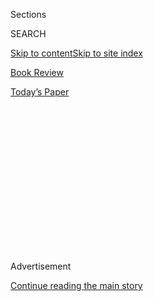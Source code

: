 <div id="app">

<div>

<div>

<div>

<div class="NYTAppHideMasthead css-1q2w90k e1suatyy0">

<div class="section css-ui9rw0 e1suatyy2">

<div class="css-eph4ug er09x8g0">

<div class="css-6n7j50">

</div>

<span class="css-1dv1kvn">Sections</span>

<div class="css-10488qs">

<span class="css-1dv1kvn">SEARCH</span>

</div>

[Skip to content](#site-content)[Skip to site index](#site-index)

</div>

<div id="masthead-section-label" class="css-1wr3we4 eaxe0e00">

[Book
Review](https://www.nytimes3xbfgragh.onion/section/books/review)

</div>

<div class="css-10698na e1huz5gh0">

</div>

</div>

<div id="masthead-bar-one" class="section hasLinks css-15hmgas e1csuq9d3">

<div class="css-uqyvli e1csuq9d0">

</div>

<div class="css-1uqjmks e1csuq9d1">

</div>

<div class="css-9e9ivx">

[](https://myaccount.nytimes3xbfgragh.onion/auth/login?response_type=cookie&client_id=vi)

</div>

<div class="css-1bvtpon e1csuq9d2">

[Today’s
Paper](https://www.nytimes3xbfgragh.onion/section/todayspaper)

</div>

</div>

</div>

</div>

<div data-aria-hidden="false">

<div id="site-content" data-role="main">

<div>

<div class="css-1aor85t" style="opacity:0.000000001;z-index:-1;visibility:hidden">

<div class="css-1hqnpie">

<div class="css-epjblv">

<span class="css-17xtcya">[Book
Review](/section/books/review)</span><span class="css-x15j1o">|</span><span class="css-fwqvlz">The
Groundbreaking Scientist Who Risked All in Pursuit of His
Beliefs</span>

</div>

<div class="css-k008qs">

<div class="css-1iwv8en">

<span class="css-18z7m18"></span>

<div>

</div>

</div>

<span class="css-1n6z4y">https://nyti.ms/330FLKJ</span>

<div class="css-1705lsu">

<div class="css-4xjgmj">

<div class="css-4skfbu" data-role="toolbar" data-aria-label="Social Media Share buttons, Save button, and Comments Panel with current comment count" data-testid="share-tools">

  - 
  - 
  - 
  - 
    
    <div class="css-6n7j50">
    
    </div>

  - 

</div>

</div>

</div>

</div>

</div>

</div>

<div id="NYT_TOP_BANNER_REGION" class="css-13pd83m">

</div>

<div id="top-wrapper" class="css-1sy8kpn">

<div id="top-slug" class="css-l9onyx">

Advertisement

</div>

[Continue reading the main
story](#after-top)

<div class="ad top-wrapper" style="text-align:center;height:100%;display:block;min-height:250px">

<div id="top" class="place-ad" data-position="top" data-size-key="top">

</div>

</div>

<div id="after-top">

</div>

</div>

<div id="sponsor-wrapper" class="css-1hyfx7x">

<div id="sponsor-slug" class="css-19vbshk">

Supported by

</div>

[Continue reading the main
story](#after-sponsor)

<div id="sponsor" class="ad sponsor-wrapper" style="text-align:center;height:100%;display:block">

</div>

<div id="after-sponsor">

</div>

</div>

Nonfiction

<div class="css-1vkm6nb ehdk2mb0">

# The Groundbreaking Scientist Who Risked All in Pursuit of His Beliefs

</div>

<div class="css-79elbk" data-testid="photoviewer-wrapper">

<div class="css-z3e15g" data-testid="photoviewer-wrapper-hidden">

</div>

<div class="css-1a48zt4 ehw59r15" data-testid="photoviewer-children">

![<span class="css-16f3y1r e13ogyst0" data-aria-hidden="true">J.B.S.
Haldane with a model of an air raid shelter he designed during World War
II. At his best, Haldane was a heroic example of the scientist as
activist, humanist and
idealist.</span><span class="css-cnj6d5 e1z0qqy90" itemprop="copyrightHolder"><span class="css-1ly73wi e1tej78p0">Credit...</span><span><span>Arthur
Tanner/Fox Photos, via Getty
Images</span></span></span>](https://static01.graylady3jvrrxbe.onion/images/2020/07/28/books/review/28Weiner/28Weiner-articleLarge.jpg?quality=75&auto=webp&disable=upscale)

</div>

</div>

<div class="css-170u9t6">

<div class="css-u7fh8e">

<div class="css-79elbk">

Buy Book<span data-aria-hidden="true">
    ▾</span>

  - [Amazon](https://www.amazon.com/gp/search?index=books&tag=NYTBSREV-20&field-keywords=A+Dominant+Character%3A+The+Radical+Science+and+Restless+Politics+of+J.B.S.+Haldane+Samanth+Subramanian)
  - [Apple
    Books](https://du-gae-books-dot-nyt-du-prd.appspot.com/buy?title=A+Dominant+Character%3A+The+Radical+Science+and+Restless+Politics+of+J.B.S.+Haldane&author=Samanth+Subramanian)
  - [Barnes and
    Noble](https://www.anrdoezrs.net/click-7990613-11819508?url=https%3A%2F%2Fwww.barnesandnoble.com%2Fw%2F%3Fean%3D9780393634242)
  - [Books-A-Million](https://www.anrdoezrs.net/click-7990613-35140?url=https%3A%2F%2Fwww.booksamillion.com%2Fp%2FA%2BDominant%2BCharacter%253A%2BThe%2BRadical%2BScience%2Band%2BRestless%2BPolitics%2Bof%2BJ.B.S.%2BHaldane%2FSamanth%2BSubramanian%2F9780393634242)
  - [Bookshop](https://bookshop.org/a/3546/9780393634242)
  - [Indiebound](https://www.indiebound.org/book/9780393634242?aff=NYT)

</div>

When you purchase an independently reviewed book through our site, we
earn an affiliate commission.

</div>

</div>

<div class="css-xt80pu e12qa4dv0">

<div class="css-18e8msd">

<div class="css-vp77d3 epjyd6m0">

<div class="css-1baulvz">

By <span class="css-1baulvz last-byline" itemprop="name">Jonathan
Weiner</span>

</div>

</div>

  - July 28,
    2020

  - 
    
    <div class="css-4xjgmj">
    
    <div class="css-d8bdto" data-role="toolbar" data-aria-label="Social Media Share buttons, Save button, and Comments Panel with current comment count" data-testid="share-tools">
    
      - 
      - 
      - 
      - 
        
        <div class="css-6n7j50">
        
        </div>
    
      - 
    
    </div>
    
    </div>

</div>

</div>

<div class="section meteredContent css-1r7ky0e" name="articleBody" itemprop="articleBody">

<div class="css-1fanzo5 StoryBodyCompanionColumn">

<div class="css-53u6y8">

**A DOMINANT CHARACTER**  
**The Radical Science and Restless Politics of J. B. S. Haldane**  
By Samanth Subramanian

“Suffer” is the family motto of the Haldane clan, and, along with a line
from Aeschylus — “We suffer into knowledge” — it is the epigraph of
Samanth Subramanian’s “A Dominant Character,” a fascinating biography of
the British biologist J. B. S. Haldane. In England, Haldane was a
scientific celebrity as famous as Einstein. One of his contemporaries
called him “the last man who might know all there was to be known.” But
he lived a life of epic suffering, much of it self-inflicted, and the
political dimension of his story speaks to the pain that we are living
through now.

The self-infliction began early. His father, John Scott Haldane, an
eminent physiologist, often used himself as a human guinea pig in his
research, and his son, known as Jack, served as assistant guinea pig.
When Jack was 13, in 1906, his father sent him over the side of a
torpedo gunboat in an ill-fitting diving suit weighing 155 pounds and
then raised and lowered him by stages to test the best method to avoid
“the bends.” On another ship, John killed plague rats with
experimental doses of sulfur dioxide, while Jack dashed down into the
hold to help collect the dead ones.

</div>

</div>

<div class="css-1fanzo5 StoryBodyCompanionColumn">

<div class="css-53u6y8">

It was Jack’s father who invented the idea of taking canaries into
mines. Along with the canary, there was young Jack. Deep in an old coal
pit in Staffordshire, he recited “Friends, Romans, countrymen…” for his
father until the methane in the air made the boy
collapse.

</div>

</div>

<div class="css-79elbk" data-testid="photoviewer-wrapper">

<div class="css-z3e15g" data-testid="photoviewer-wrapper-hidden">

</div>

<div class="css-1a48zt4 ehw59r15" data-testid="photoviewer-children">

![](https://static01.graylady3jvrrxbe.onion/images/2020/07/06/books/review/Weiner2/Weiner2-articleLarge.jpg?quality=75&auto=webp&disable=upscale)

</div>

</div>

<div class="css-1fanzo5 StoryBodyCompanionColumn">

<div class="css-53u6y8">

Haldane seems to have enjoyed it: the science, the risk, the suffering
for a cause. Brilliant and intellectually omnivorous, he studied the
classics and mathematics at Oxford while doing genetics experiments on
the side. When the outbreak of World War I interrupted his schooling, he
worked on his first genetics paper in the trenches. He made himself an
expert in hand-thrown bombs and discovered that he loved killing. One
general called him “the bravest and dirtiest soldier in my army.”
Wartime was one of the best times in Haldane’s life; forever after, he
would dream sweet dreams of the front lines.

When the Great War was over, he threw himself just as fiercely into
research. Darwin’s theory of evolution by natural selection had been
weakened by his ignorance of the laws of inheritance — he never read
Mendel’s papers on the subject. And Mendel, breeding peas and bees in
his monastery garden, seems to have missed the full significance of his
own studies for Darwinism. Haldane helped bring their work together in
what is known as the “modern synthesis.” Thanks in good part to the
insights of Haldane and a few other gifted, mathematically-minded
researchers, evolutionary biology became a powerful science that
embraces a vast range of temporal and physical scales, from the passage
of geological ages to the collision of a single sperm and egg, from the
biosphere to the gene.

In Mendelian genetics, a “dominant character” is a trait (such as
smoothness in peas) that invariably prevails over another (in this case,
wrinkledness) when genes for both are passed on to an offspring. Haldane
was dominant, never recessive. He lived “a boisterous life,” Subramanian
writes, “stocked with enough danger and drama for a dozen ordinary
humans.” A reporter once described him as “a large woolly rhinoceros of
uncertain temper.” He made an arresting figure at the podium — as
Subramanian puts it: “a king-size man in rumpled clothes, his mustache
so thick and his head so large and bare that it was as if a bird had
built a nest at the base of a boulder.”

As his father’s assistant, he’d risked his neck and his lungs to improve
the working conditions of divers, sailors and miners. As a soldier, he’d
relished not only the savagery of combat but also the comradeship of the
trenches. He wanted science to help everyone, not just his own
privileged, patrician class. He thought the Soviet experiment promised
to do that, and he became a communist — eventually chairman of the
editorial board of The Daily Worker.

</div>

</div>

<div class="css-1fanzo5 StoryBodyCompanionColumn">

<div class="css-53u6y8">

Subramanian, a journalist and regular contributor to The Guardian, is a
strong writer, and he recounts Haldane’s communist adventures with brio:
the hoarse, roaring speeches in Trafalgar Square; the admiring trip to
Stalin’s Soviet Union; the tour of the front lines of the Spanish Civil
War, where Haldane kicked around a bit with Hemingway and Martha
Gellhorn. (He almost got them all blown up.) In London during the Blitz,
Haldane designed a giant, inexpensive underground bomb shelter that he
argued could save thousands of lives. These “Haldane Shelters” were
never built. To Haldane that was another crime of capitalist society,
and in this telling, at least, he had a case. British intelligence kept
him under surveillance for more than 20 years on the suspicion —
probably unfounded — that he was a Soviet spy. (In a way, as Subramanian
says, MI5 was Haldane’s first
biographer.)

</div>

</div>

<div class="css-79elbk" data-testid="photoviewer-wrapper">

<div class="css-z3e15g" data-testid="photoviewer-wrapper-hidden">

</div>

<div class="css-1a48zt4 ehw59r15" data-testid="photoviewer-children">

<div class="css-1xdhyk6 erfvjey0">

<span class="css-1ly73wi e1tej78p0">Image</span>

<div class="css-zjzyr8">

<div data-testid="lazyimage-container" style="height:283.55555555555554px">

</div>

</div>

</div>

<span class="css-16f3y1r e13ogyst0" data-aria-hidden="true">A national
conference for British-Soviet unity held in London in 1946. J.B.S.
Haldane, a committed communist, championed the Soviet Union long after
Stalin began slaughtering his
people.</span><span class="css-cnj6d5 e1z0qqy90" itemprop="copyrightHolder"><span class="css-1ly73wi e1tej78p0">Credit...</span><span>The
New York Times</span></span>

</div>

</div>

<div class="css-1fanzo5 StoryBodyCompanionColumn">

<div class="css-53u6y8">

“I am a man of violence by temperament and training,” Haldane once
declared. He liked to claim that he was descended from Pedro the Cruel,
the king of Castile and Léon. With his passion, his iconoclasm and his
willingness to shock, his celebrity grew and grew. People liked his
sensational stories of self-experimentation. (He continued his father’s
physiological research; a fit of convulsions in one self-designed
chamber of horrors broke his back.) They loved reading about his
scandalous first marriage to Charlotte Burghes, a journalist, which made
the British tabloids and almost got him kicked out of Cambridge, where
he had taken a position as a reader in biochemistry. She was married
when they met; her divorce was ugly; their own union was
unconventionally loose. (His next marriage was to Helen Spurway, a
biologist who was 22 years younger than he was.)

In lectures — which drew large crowds — and in pubs, Haldane tossed off
important and futuristic ideas like firecrackers. He wrote a
revolutionary paper that helped transform the way biologists think about
the origin of life. His vision of what would become known as test-tube
babies helped inspire Aldous Huxley’s “Brave New World.” Haldane was a
terrific writer in his own right. His political essays were “like razor
blades in print,” Subramanian says. His science essays were superb. In
one of his best, “On Being the Right Size,” Haldane writes, “You can
drop a mouse down a thousand-yard mine shaft; and, on arriving at the
bottom, it gets a slight shock and walks away, provided that the ground
is fairly soft. A rat is killed, a man is broken, a horse splashes.”
What a sentence. That last word shocks you every time — and you can hear
in it more than a hint of his genetic inheritance from Pedro the Cruel.

At his best, Haldane was a heroic example of the scientist as activist,
humanist and idealist. “He felt, as we now feel afresh in our century,”
Subramanian writes, “that nations were held rapt by the wealthy, that
they were warmongering and venal, that they placed the narrow interests
of the powerful above the well-being of the powerless.” Many of his
views on class and race have aged well. But he picked petty fights
wherever he went; and he championed the Soviet Union long after Stalin
began slaughtering his people and murdering his geneticists. Haldane put
himself through disgraceful intellectual contortions to defend Stalinist
pseudoscience.

Marx thought a single theory would someday cover everything from the
laws of physics to the laws of human progress: “There will be *one*
science.” It was Haldane’s great accomplishment to help make biology one
science, with the modern synthesis. To do more, to explain the tragic
messiness of history — that kind of synthesis continues to elude us.
It’s hard enough to sum up the good and the bad in one human being.

“A Dominant Character” is the best Haldane biography yet. With science
so politicized in this country and abroad, the book could be an allegory
for every scientist who wants to take a stand. “In the past few years,”
Subramanian writes, “as we’ve witnessed deliberate assaults on fact and
truth and as we’ve realized the failures of the calm weight of
scientific evidence to influence government policy, the need for
scientists to find their voice has grown even more urgent.” Haldane’s
political principles were “unbending and forthright,” as Subramanian
says, and his science illuminated all of life. In both these ways, for
all his failings, he was “deeply attractive during a time of shifting,
murky moralities.”

</div>

</div>

</div>

<div>

</div>

<div>

</div>

<div>

</div>

<div>

<div id="bottom-wrapper" class="css-1ede5it">

<div id="bottom-slug" class="css-l9onyx">

Advertisement

</div>

[Continue reading the main
story](#after-bottom)

<div id="bottom" class="ad bottom-wrapper" style="text-align:center;height:100%;display:block;min-height:90px">

</div>

<div id="after-bottom">

</div>

</div>

</div>

</div>

</div>

## Site Index

<div>

</div>

## Site Information Navigation

  - [© <span>2020</span> <span>The New York Times
    Company</span>](https://help.nytimes3xbfgragh.onion/hc/en-us/articles/115014792127-Copyright-notice)

<!-- end list -->

  - [NYTCo](https://www.nytco.com/)
  - [Contact
    Us](https://help.nytimes3xbfgragh.onion/hc/en-us/articles/115015385887-Contact-Us)
  - [Work with us](https://www.nytco.com/careers/)
  - [Advertise](https://nytmediakit.com/)
  - [T Brand Studio](http://www.tbrandstudio.com/)
  - [Your Ad
    Choices](https://www.nytimes3xbfgragh.onion/privacy/cookie-policy#how-do-i-manage-trackers)
  - [Privacy](https://www.nytimes3xbfgragh.onion/privacy)
  - [Terms of
    Service](https://help.nytimes3xbfgragh.onion/hc/en-us/articles/115014893428-Terms-of-service)
  - [Terms of
    Sale](https://help.nytimes3xbfgragh.onion/hc/en-us/articles/115014893968-Terms-of-sale)
  - [Site
    Map](https://spiderbites.nytimes3xbfgragh.onion)
  - [Help](https://help.nytimes3xbfgragh.onion/hc/en-us)
  - [Subscriptions](https://www.nytimes3xbfgragh.onion/subscription?campaignId=37WXW)

</div>

</div>

</div>

</div>
